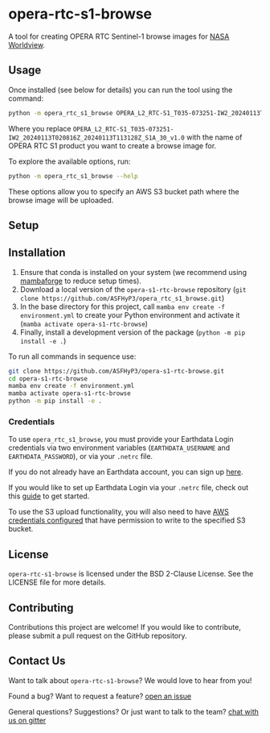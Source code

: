 # opera-rtc-s1-browse

A tool for creating OPERA RTC Sentinel-1 browse images for [NASA Worldview](https://worldview.earthdata.nasa.gov).

## Usage
Once installed (see below for details) you can run the tool using the command:
```bash
python -m opera_rtc_s1_browse OPERA_L2_RTC-S1_T035-073251-IW2_20240113T020816Z_20240113T113128Z_S1A_30_v1.0
```
Where you replace `OPERA_L2_RTC-S1_T035-073251-IW2_20240113T020816Z_20240113T113128Z_S1A_30_v1.0` with the name of OPERA RTC S1 product you want to create a browse image for.

To explore the available options, run:
```bash
python -m opera_rtc_s1_browse --help
```
These options allow you to specify an AWS S3 bucket path where the browse image will be uploaded.

## Setup
## Installation
1. Ensure that conda is installed on your system (we recommend using [mambaforge](https://github.com/conda-forge/miniforge#mambaforge) to reduce setup times).
2. Download a local version of the `opera-s1-rtc-browse` repository (`git clone https://github.com/ASFHyP3/opera_rtc_s1_browse.git`)
3. In the base directory for this project, call `mamba env create -f environment.yml` to create your Python environment and activate it (`mamba activate opera-s1-rtc-browse`)
4. Finally, install a development version of the package (`python -m pip install -e .`)

To run all commands in sequence use:
```bash
git clone https://github.com/ASFHyP3/opera-s1-rtc-browse.git
cd opera-s1-rtc-browse
mamba env create -f environment.yml
mamba activate opera-s1-rtc-browse
python -m pip install -e .
```

### Credentials
To use `opera_rtc_s1_browse`, you must provide your Earthdata Login credentials via two environment variables (`EARTHDATA_USERNAME` and `EARTHDATA_PASSWORD`), or via your `.netrc` file.

If you do not already have an Earthdata account, you can sign up [here](https://urs.earthdata.nasa.gov/home).

If you would like to set up Earthdata Login via your `.netrc` file, check out this [guide](https://harmony.earthdata.nasa.gov/docs#getting-started) to get started.

To use the S3 upload functionality, you will also need to have [AWS credentials configured](https://docs.aws.amazon.com/cli/latest/userguide/cli-configure-files.html) that have permission to write to the specified S3 bucket.

## License
`opera-rtc-s1-browse` is licensed under the BSD 2-Clause License. See the LICENSE file for more details.

## Contributing
Contributions this project are welcome! If you would like to contribute, please submit a pull request on the GitHub repository.

## Contact Us
Want to talk about `opera-rtc-s1-browse`? We would love to hear from you!

Found a bug? Want to request a feature?
[open an issue](https://github.com/ASFHyP3/opera-rtc-s1-browse/issues/new)

General questions? Suggestions? Or just want to talk to the team?
[chat with us on gitter](https://gitter.im/ASFHyP3/community)
